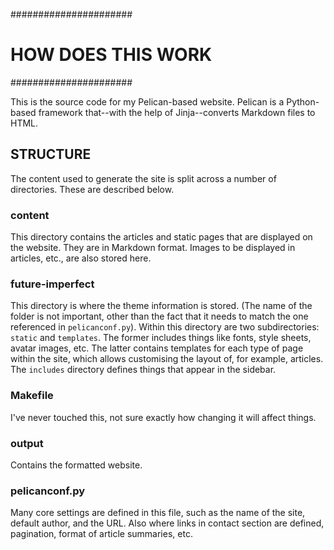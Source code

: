 ######################
# HOW DOES THIS WORK #
######################

This is the source code for my Pelican-based website. Pelican is a Python-based framework that--with the help of Jinja--converts Markdown files to HTML.


## STRUCTURE

The content used to generate the site is split across a number of directories. These are described below.


### content

This directory contains the articles and static pages that are displayed on the website. They are in Markdown format. Images to be displayed in articles, etc., are also stored here.


### future-imperfect

This directory is where the theme information is stored. (The name of the folder is not important, other than the fact that it needs to match the one referenced in `pelicanconf.py`). Within this directory are two subdirectories: `static` and `templates`. The former includes things like fonts, style sheets, avatar images, etc. The latter contains templates for each type of page within the site, which allows customising the layout of, for example, articles. The `includes` directory defines things that appear in the sidebar.


### Makefile

I've never touched this, not sure exactly how changing it will affect things.


### output

Contains the formatted website.


### pelicanconf.py

Many core settings are defined in this file, such as the name of the site, default author, and the URL. Also where links in contact section are defined, pagination, format of article summaries, etc.
